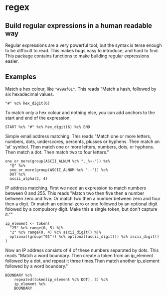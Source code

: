 regex
=====

## Build regular expressions in a human readable way

Regular expressions are a very powerful tool, but the syntax is terse enough 
to be difficult to read.  This makes bugs easy to introduce, and hard to 
find.  This package contains functions to make building regular expressions
easier.

## Examples

Match a hex colour, like `"#99af01"`.  This reads "Match a hash, 
followed by six hexadecimal values.

    "#" %c% hex_digit(6)

To match only a hex colour and nothing else, you can add anchors to the 
start and end of the expression.

    START %c% "#" %c% hex_digit(6) %c% END
    
Simple email address matching. This reads "Match one or more 
letters, numbers, dots, underscores, percents, plusses or hyphens. Then 
match an 'at' symbol. Then match one or more letters, numbers, dots, or 
hyphens. Then match a dot. Then match two to four letters."

    one_or_more(group(ASCII_ALNUM %c% "._%+-")) %c%
      "@" %c%
      one_or_more(group(ASCII_ALNUM %c% ".-")) %c%
      DOT %c%
      ascii_alpha(2, 4)
      
IP address matching. First we need an expression to match numbers between 0 
and 255.  This reads "Match two then five then a number between zero and 
five.  Or match two then a number between zero and four then a digit. Or 
match an optional zero or one followed by an optional digit folowed by a
compulsory digit.  Make this a single token, but don't capture it.""

    ip_element <- token(
      "25" %c% range(0, 5) %|%
      "2" %c% range(0, 4) %c% ascii_digit() %|%
      optional(group("01")) %c% optional(ascii_digit()) %c% ascii_digit()
    )
    
Now an IP address consists of 4 of these numbers separated by dots. This 
reads "Match a word boundary. Then create a token from an ip_element 
followed by a dot, and repeat it three times.Then match another ip_element
followed by a word boundary."

    BOUNDARY %c% 
        repeated(token(ip_element %c% DOT), 3) %c% 
        ip_element %c%
        BOUNDARY